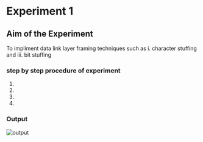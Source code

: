 # Experiment 1

## Aim of the Experiment
To impliment data link layer framing techniques such as
i. character stuffing and iii. bit stuffing

### step by step procedure of experiment
1.
2.
3.
4.

### Output

![output](Screenshort(28).jpg)
